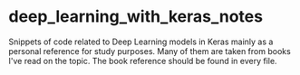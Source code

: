 # deep_learning_with_keras_notes
Snippets of code related to Deep Learning models in Keras mainly as a personal reference for study purposes. Many of them are taken from books I've read on the topic. The book reference should be found in every file. 
